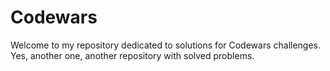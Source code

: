# **Codewars**

Welcome to my repository dedicated to solutions for Codewars challenges. Yes, another one, another repository with solved problems.
